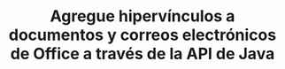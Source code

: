 ---
############################# Static ############################
layout: "auto-gen-gist"
draft: false
path: "es/assembly/java/hyperlink/docx/"
otherformats: PDF HTML XPS TIFF MHTML TXT XAML EPUB SVG PS PCL XML OTT OXPS MD POT OTP DOC DOCM DOT DOTX DOTM RTF ODT OTT XLS XLT XLSX XLSM XLTX XLTM XLSB ODS PPT PPTX PPTM PPS PPSX PPSM  POTX POTM ODP EML EMLX MSG 

############################# Head ############################
head_title: "Agregar hipervínculos a Office DOCX Documentos e informes a través de la API de Java"
head_description: "GroupDocs.Assembl para Java admite la inserción dinámica de hipervínculos a documentos de oficina y correos electrónicos como PDF DOCX, RTF, XLSX, PPTX, EML, MSG y más dentro de aplicaciones Java."

############################# Header ############################
title: "Agregue hipervínculos a documentos y correos electrónicos de Office a través de la API de Java"
description: "GroupDocs.Assembly Java API permite a los profesionales del software agregar mediante programación hipervínculos a mensajes de correo electrónico y documentos de Office como PDF DOC, DOCX, RTF, XLSX, CSV, PPTX, MSG y más."

######################### Download Button #######################
button:
    enable: true

############################# About ############################
about:
    enable: true
    title: "¿Cómo usar la API de Java para agregar hipervínculos a documentos de Office y correos electrónicos?"
    content: |
      Un hipervínculo es una palabra, frase o imagen en la que puede hacer clic para saltar a un nuevo documento o una nueva sección dentro del documento actual. Los hipervínculos son la columna vertebral de la web mundial y se utilizan para muchas funciones necesarias en la World Wide Web. GroupDocs.Assembly para Java es una API de generación de informes y automatización de documentos que ayuda a los desarrolladores de software a insertar dinámicamente hipervínculos dentro de sus documentos o informes con facilidad. La API es muy estable y es totalmente compatible con varias funciones avanzadas relacionadas con la administración de hipervínculos, como agregar hipervínculos a una página de documento, agregar enlaces a una diapositiva de presentación, agregar hipervínculos a celdas de hojas de cálculo, modificar contenido de hipervínculos, insertar dinámicamente enlaces de marcadores, eliminar enlaces no deseados. enlaces, mostrar texto en lugar de hipervínculo, y muchos más. Algunos tipos de documentos muy comunes como PDF, HTML, correo electrónico de Outlook, Microsoft Office Word, hojas de cálculo de Excel, presentaciones de PowerPoint, etc. son totalmente compatibles.

############################# content ############################
steps:
    enable: true
    block:
    - title_left: "Insertar hipervínculos a documentos de procesamiento de texto a través de Java"
      content_left: |
       GroupDocs.Assembly Java API es totalmente compatible con la inserción y edición de hipervínculos dentro de varios formatos de documentos de uso común. El siguiente ejemplo de código Java muestra cómo insertar hipervínculos dentro de un documento de Microsoft Word.

      title_right: "Insertar hipervínculos en el documento DOCX a través de Java"
      content_right: |
        * Configuración de documentos de origen y destino
        * Establezca la expresión Uri, así como la expresión de texto de visualización
        * Crear una instancia de la clase [DocumentAssembler](https://apireference.groupdocs.com/assembly/java/com.groupdocs.assembly/DocumentAssembler)
        * Llame a [AssembleDocument](https://apireference.groupdocs.com/assembly/java/com.groupdocs.assembly/DocumentAssembler#assembleDocument-java.io.InputStream-java.io.OutputStream-com.groupdocs.assembly.LoadSaveOptions-com.groupdocs.assembly.DataSourceInfo...-) método para ensamblar el documento. es compatible
          * Stream para leer un documento de plantilla.
          * Stream para escribir el documento resultante.
          * Opciones adicionales para cargar y guardar documentos.
          * Información sobre objetos de origen de datos.

      gisthash: "ecae8e7f8626f52f4dda03e76c96ff57"
      gistfile: "add_hyperlinks_to_word_documents.java"

    - title_left: "Agregar hipervínculos en hojas de cálculo a través de Java"
      content_left: |
       GroupDocs.Assembly Java API permite a los programadores de computadoras insertar y modificar hipervínculos dentro de sus documentos de hoja de cálculo con facilidad. Pueden acceder fácilmente, editar su ubicación o reemplazarlo por uno nuevo. El siguiente código Java demuestra la facilidad con la que los programadores pueden agregar hipervínculos dentro de sus hojas de cálculo.

      title_right: "Cómo insertar hipervínculos al archivo DOCX"
      content_right: |
        * Configuración de archivos de hoja de cálculo de origen y destino
        * Establezca la expresión Uri, así como la expresión de texto de visualización
        * Crear una instancia de la clase [DocumentAssembler](https://apireference.groupdocs.com/assembly/java/com.groupdocs.assembly/DocumentAssembler)
        * Llame a [AssembleDocument](https://apireference.groupdocs.com/assembly/java/com.groupdocs.assembly/DocumentAssembler#assembleDocument-java.io.InputStream-java.io.OutputStream-com.groupdocs.assembly.LoadSaveOptions-com.groupdocs.assembly.DataSourceInfo...-) método para ensamblar el documento. es compatible
          * Stream para leer un documento de plantilla.
          * Stream para escribir el documento resultante.
          * Opciones adicionales para cargar y guardar documentos.
          * Información sobre objetos de origen de datos.

      gisthash: "92bbf74f1dd23e5f7c6e5b5db0ff2504"
      gistfile: "add_hyperlinks_in_ spreadsheet_documents.java"

    - title_left: "Insertar hipervínculos a la presentación de PowerPoint a través de Java"
      content_left: |
       GroupDocs.Assembly Java API facilita a los programadores el manejo de sus tareas relacionadas con la administración de documentos. Aquí hay un ejemplo de código Java que muestra cuán fácilmente los programadores de software pueden acceder a sus documentos de presentación de PowerPoint y agregar hipervínculos dentro de ellos.

      title_right: "Cómo insertar hipervínculos en presentaciones"
      content_right: |
        * Configuración de archivos de presentación de origen y destino
        * Establecer Uri y mostrar expresiones de texto
        * Crear una instancia de la clase [DocumentAssembler](https://apireference.groupdocs.com/assembly/java/com.groupdocs.assembly/DocumentAssembler)
        * Llame a [AssembleDocument](https://apireference.groupdocs.com/assembly/java/com.groupdocs.assembly/DocumentAssembler#assembleDocument-java.io.InputStream-java.io.OutputStream-com.groupdocs.assembly.LoadSaveOptions-com.groupdocs.assembly.DataSourceInfo...-) método para ensamblar el documento. es compatible
          * Stream para leer un documento de plantilla.
          * Stream para escribir el documento resultante.
          * Opciones adicionales para cargar y guardar documentos.
          * Información sobre objetos de origen de datos.

      gisthash: "06535fd50bfd353db586671a504d2783"
      gistfile: "add_hyperlinks_in_ presentation_documents.java"

    - title_left: "Use la API de Java para agregar hipervínculos en los correos electrónicos"
      content_left: |
       GroupDocs.Assembly para Java facilita a los desarrolladores de software agregar hipervínculos a sus mensajes de correo electrónico con solo un par de líneas de código Java. El siguiente ejemplo demuestra cuán fácilmente pueden los desarrolladores insertar hipervínculos dentro de sus documentos de correo electrónico y enviarlos a otros usuarios dentro de sus propias aplicaciones Java.

      title_right: "Cómo agregar hipervínculos a los correos electrónicos"
      content_right: |
        * Configuración de archivos de hoja de cálculo de origen y destino
        * Establecer Uri y mostrar expresiones de texto
        * Crear una instancia de la clase [DocumentAssembler](https://apireference.groupdocs.com/assembly/java/com.groupdocs.assembly/DocumentAssembler)
        * Llame a [AssembleDocument](https://apireference.groupdocs.com/assembly/java/com.groupdocs.assembly/DocumentAssembler#assembleDocument-java.io.InputStream-java.io.OutputStream-com.groupdocs.assembly.LoadSaveOptions-com.groupdocs.assembly.DataSourceInfo...-) método para ensamblar el documento. es compatible
          * Stream para leer un documento de plantilla.
          * Stream para escribir el documento resultante.
          * Opciones adicionales para cargar y guardar documentos.
          * Información sobre objetos de origen de datos.

      gisthash: "551cef5d45d08caa851d483a705114bb"
      gistfile: "add_hyperlinks_in_email_documents.java"  

    - title_left: "Requisitos del sistema"
      content_left: |
        Las API de GroupDocs.Assembly Java son compatibles con todas las principales plataformas y sistemas operativos. Puede generar documentos en Microsoft Word, Excel, PowerPoint, Outlook, OpenOffice y más de 50 formatos. Para obtener una guía completa de requisitos del sistema, visite [requisitos del sistema](https://docs.groupdocs.com/assembly/java/system-requirements/) Antes de ejecutar el código a continuación, asegúrese de tener los siguientes requisitos previos instalados en su sistema:
         * Sistemas Operativos: Microsoft Windows, Linux, Mac OS
         * Compatibilidad con versiones de Java: J2SE 7.0 (1.7), J2SE 8.0 (1.8) o superior
         * Obtenga la última versión de las API Java de GroupDocs.Assembly de [Maven](https://mvnrepository.com/artifact/com.groupdocs/groupdocs-assembly/)
        
      title_right: "Por qué usar GroupDocs.Assembly"
      content_right: |
        * Cree documentos personalizados a partir de plantillas.
        * Adjunte dinámicamente archivos adjuntos de correo electrónico.
        * No se requiere software adicional para crear y automatizar documentos.
        * Genera un documento de salida basado en la fuente de datos.
        * Insertar dinámicamente el contenido del documento en el informe
        * Aplicar fórmula durante el montaje de la hoja de cálculo.
        * Proporciona soporte para múltiples formatos de datos
        * Soporte de operaciones de datos secuenciales.

demos:
    enable: true
        

more_formats:
    enable: true


back_to_top:
    enable: true
---